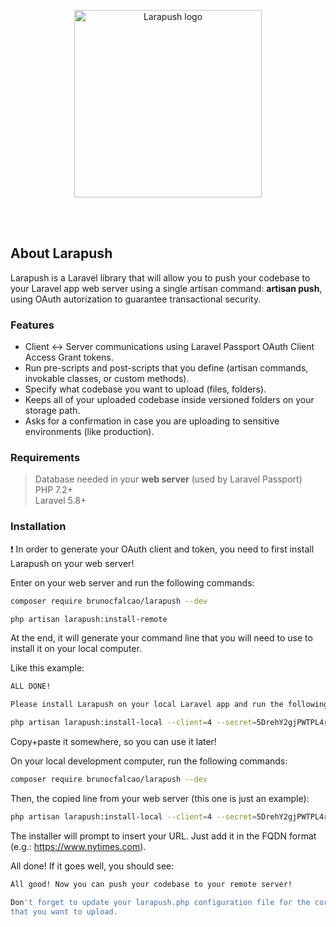 <p align="center">
    <img src="http://assets.brunofalcao.me/larapush/github_logo.jpg" alt="Larapush logo" width="300">
</p>
<br/><br/>

## About Larapush

Larapush is a Laravel library that will allow you to push your codebase to your Laravel app web server using a single artisan command: <b>artisan push</b>, using OAuth autorization to guarantee transactional security.

### Features

- Client <-> Server communications using Laravel Passport OAuth Client Access Grant tokens.
- Run pre-scripts and post-scripts that you define (artisan commands, invokable classes, or custom methods).
- Specify what codebase you want to upload (files, folders).
- Keeps all of your uploaded codebase inside versioned folders on your storage path.
- Asks for a confirmation in case you are uploading to sensitive environments (like production).

### Requirements
> Database needed in your <b>web server</b> (used by Laravel Passport) <br>
> PHP 7.2+ <br/>
> Laravel 5.8+ <br/>

### Installation

:exclamation: In order to generate your OAuth client and token, you need to first install Larapush on your web server!

Enter on your web server and run the following commands:

```bash
composer require brunocfalcao/larapush --dev
```

```bash
php artisan larapush:install-remote
```

At the end, it will generate your command line that you will need to use to install it on your local computer.

Like this example:
```bash
ALL DONE!

Please install Larapush on your local Laravel app and run the following artisan command:

php artisan larapush:install-local --client=4 --secret=5DrehY2gjPWTPL4rxzQwseHiQHWq8FXaH0Y --token=WXD2W6ZVK5
```

Copy+paste it somewhere, so you can use it later!

On your local development computer, run the following commands:

```bash
composer require brunocfalcao/larapush --dev
```

Then, the copied line from your web server (this one is just an example):

```bash
php artisan larapush:install-local --client=4 --secret=5DrehY2gjPWTPL4rxzQwseHiQHWq8FXaH0Y --token=WXD2W6ZVK5
```

The installer will prompt to insert your URL. Just add it in the FQDN format (e.g.: https://www.nytimes.com).

All done! If it goes well, you should see:

```bash
All good! Now you can push your codebase to your remote server!

Don't forget to update your larapush.php configuration file for the correct codebase files and directories 
that you want to upload.
```



